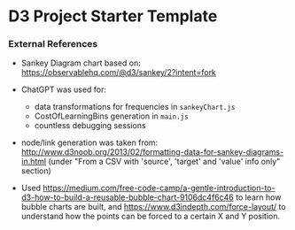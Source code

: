 # D3 Project Starter Template

### External References

- Sankey Diagram chart based on: https://observablehq.com/@d3/sankey/2?intent=fork

- ChatGPT was used for:

  - data transformations for frequencies in `sankeyChart.js`
  - CostOfLearningBins generation in `main.js`
  - countless debugging sessions

- node/link generation was taken from: http://www.d3noob.org/2013/02/formatting-data-for-sankey-diagrams-in.html (under "From a CSV with 'source', 'target' and 'value' info only" section)
- Used https://medium.com/free-code-camp/a-gentle-introduction-to-d3-how-to-build-a-reusable-bubble-chart-9106dc4f6c46 to learn how bubble charts are built, and https://www.d3indepth.com/force-layout/ to understand how the points can be forced to a certain X and Y position.
